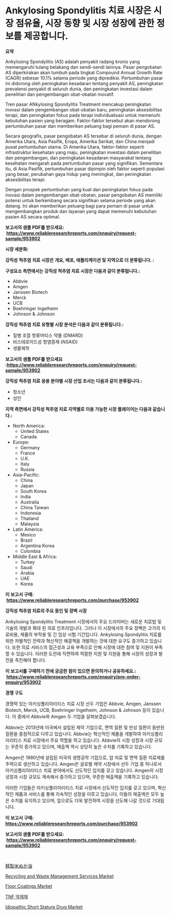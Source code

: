 <p><h1>Ankylosing Spondylitis 치료 시장은 시장 점유율, 시장 동향 및 시장 성장에 관한 정보를 제공합니다.</h1></p><p><strong>요약</strong></p>
<p><p>Ankylosing Spondylitis (AS) adalah penyakit radang kronis yang memengaruhi tulang belakang dan sendi-sendi lainnya. Pasar pengobatan AS diperkirakan akan tumbuh pada tingkat Compound Annual Growth Rate (CAGR) sebesar 10.1% selama periode yang diprediksi. Pertumbuhan pasar ini didorong oleh peningkatan kesadaran tentang penyakit AS, peningkatan prevalensi penyakit di seluruh dunia, dan peningkatan investasi dalam penelitian dan pengembangan obat-obatan inovatif.</p><p>Tren pasar ANkylosing Spondylitis Treatment mencakup peningkatan inovasi dalam pengembangan obat-obatan baru, peningkatan aksesibilitas terapi, dan peningkatan fokus pada terapi individualisasi untuk memenuhi kebutuhan pasien yang beragam. Faktor-faktor tersebut akan mendorong pertumbuhan pasar dan memberikan peluang bagi pemain di pasar AS.</p><p>Secara geografis, pasar pengobatan AS tersebar di seluruh dunia, dengan Amerika Utara, Asia Pasifik, Eropa, Amerika Serikat, dan China menjadi pusat pertumbuhan utama. Di Amerika Utara, faktor-faktor seperti infrastruktur kesehatan yang maju, peningkatan investasi dalam penelitian dan pengembangan, dan peningkatan kesadaran masyarakat tentang kesehatan mengarah pada pertumbuhan pasar yang signifikan. Sementara itu, di Asia Pasifik, pertumbuhan pasar dipimpin oleh faktor seperti populasi yang besar, perubahan gaya hidup yang meningkat, dan peningkatan aksesibilitas terapi.</p><p>Dengan prospek pertumbuhan yang kuat dan peningkatan fokus pada inovasi dalam pengembangan obat-obatan, pasar pengobatan AS memiliki potensi untuk berkembang secara signifikan selama periode yang akan datang. Ini akan memberikan peluang bagi para pemain di pasar untuk mengembangkan produk dan layanan yang dapat memenuhi kebutuhan pasien AS secara optimal.</p></p>
<p><strong>보고서의 샘플 PDF를 받으세요: &nbsp;<a href="https://www.reliableresearchreports.com/enquiry/request-sample/953902">https://www.reliableresearchreports.com/enquiry/request-sample/953902</a></strong></p>
<p><strong>시장 세분화:</strong></p>
<p><strong> 강직성 척추염 치료 시장은 개요, 배포, 애플리케이션 및 지역으로 더 분류됩니다. :</strong></p>
<p><strong>구성요소 측면에서는 강직성 척추염 치료 시장은 다음과 같이 분류됩니다.:</strong></p>
<p><ul><li>Abbvie</li><li>Amgen</li><li>Janssen Biotech</li><li>Merck</li><li>UCB</li><li>Boehringer Ingelheim</li><li>Johnson & Johnson</li></ul></p>
<p><strong> 강직성 척추염 치료 유형별 시장 분석은 다음과 같이 분류됩니다.:</strong></p>
<p><ul><li>질병 조절 항류마티스 약물 (DMARD)</li><li>비스테로이드성 항염증제 (NSAID)</li><li>생물제학</li></ul></p>
<p><strong>보고서의 샘플 PDF를 받으세요 :<a href="https://www.reliableresearchreports.com/enquiry/request-sample/953902">https://www.reliableresearchreports.com/enquiry/request-sample/953902</a></strong></p>
<p><strong> 강직성 척추염 치료 응용 분야별 시장 산업 조사는 다음과 같이 분류됩니다.:</strong></p>
<p><ul><li>청소년</li><li>성인</li></ul></p>
<p><strong>지역 측면에서 강직성 척추염 치료 지역별로 이용 가능한 시장 플레이어는 다음과 같습니다.:</strong></p>
<p><ul>
    <li>
        North America:
        <ul>
            <li>United States</li>
            <li>Canada</li>
        </ul>
    </li>
    <li>
        Europe:
        <ul>
            <li>Germany</li>
            <li>France</li>
            <li>U.K.</li>
            <li>Italy</li>
            <li>Russia</li>
        </ul>
    </li>
    <li>
        Asia-Pacific:
        <ul>
            <li>China</li>
            <li>Japan</li>
            <li>South Korea</li>
            <li>India</li>
            <li>Australia</li>
            <li>China Taiwan</li>
            <li>Indonesia</li>
            <li>Thailand</li>
            <li>Malaysia</li>
        </ul>
    </li>
    <li>
        Latin America:
        <ul>
            <li>Mexico</li>
            <li>Brazil</li>
            <li>Argentina Korea</li>
            <li>Colombia</li>
        </ul>
    </li>
    <li>
        Middle East & Africa:
        <ul>
            <li>Turkey</li>
            <li>Saudi</li>
            <li>Arabia</li>
            <li>UAE</li>
            <li>Korea</li>
        </ul>
    </li>
    </ul></p>
<p><strong>이 보고서 구매: &nbsp;<a href="https://www.reliableresearchreports.com/purchase/953902">https://www.reliableresearchreports.com/purchase/953902</a></strong></p>
<p><strong>강직성 척추염 치료의 주요 동인 및 장벽 시장</strong></p>
<p><p>Ankylosing Spondylitis Treatment 시장에서의 주요 드라이버는 새로운 치료법 및 기술의 개발과 확대 된 의료 인프라입니다. 그러나 이 시장에서의 주요 장벽은 고가의 치료비용, 제품의 부작용 및 긴 임상 시험 기간입니다. Ankylosing Spondylitis 치료를 위한 차별적인 전략과 혁신적인 해결책을 개발하는 것에 대한 요구도 증가하고 있습니다. 또한 의료 서비스의 접근성과 교육 부족으로 인해 시장에 대한 참여 및 지원이 부족할 수 있습니다. 이러한 도전에 직면하여 적절한 지원 및 지원을 통해 시장의 성장과 발전을 촉진해야 합니다.</p></p>
<p><strong>이 보고서를 구매하기 전에 궁금한 점이 있으면 문의하거나 공유하세요.: &nbsp;<a href="https://www.reliableresearchreports.com/enquiry/pre-order-enquiry/953902">https://www.reliableresearchreports.com/enquiry/pre-order-enquiry/953902</a></strong></p>
<p><strong>경쟁 구도</strong></p>
<p><p>경쟁력 있는 아키싱폴리아리티스 치료 시장 선두 기업은 Abbvie, Amgen, Janssen Biotech, Merck, UCB, Boehringer Ingelheim, Johnson & Johnson 등이 있습니다. 이 중에서 Abbvie와 Amgen 두 기업을 살펴보겠습니다.</p><p>Abbvie는 2013년에 미국에서 설립된 제약 기업으로, 면역 질환 및 만성 질환이 동반된 질환을 중점적으로 다루고 있습니다. Abbvie는 혁신적인 제품을 개발하여 아키싱폴리아리티스 치료 시장에서 주요 역할을 하고 있습니다. Abbvie의 시장 성장과 시장 규모는 꾸준히 증가하고 있으며, 매출액 역시 상당히 높은 수치를 기록하고 있습니다.</p><p>Amgen은 1980년에 설립된 미국의 생명공학 기업으로, 암 치료 및 면역 질환 치료제를 주력으로 생산하고 있습니다. Amgen은 글로벌 제약 시장에서 선두 기업 중 하나로서 아키싱폴리아리티스 치료 분야에서도 선도적인 입지를 갖고 있습니다. Amgen의 시장 성장과 시장 규모도 계속해서 증가하고 있으며, 꾸준한 매출액을 기록하고 있습니다.</p><p>이러한 기업들은 아키싱폴리아리티스 치료 시장에서 선도적인 입지를 갖고 있으며, 혁신적인 제품과 서비스를 통해 지속적인 성장을 이루고 있습니다. 이들의 매출액은 모두 높은 수치를 유지하고 있으며, 앞으로도 더욱 발전하여 시장을 선도해 나갈 것으로 기대됩니다.</p></p>
<p><strong>이 보고서 구매: &nbsp; <a href="https://www.reliableresearchreports.com/purchase/953902">https://www.reliableresearchreports.com/purchase/953902</a></strong></p>
<p><strong>보고서의 샘플 PDF를 받으세요: &nbsp;<a href="https://www.reliableresearchreports.com/enquiry/request-sample/953902">https://www.reliableresearchreports.com/enquiry/request-sample/953902</a></strong><strong></strong></p>
<p>&nbsp;</p>
<p><p><a href="https://medium.com/@craigturcottrte8976/%E9%AB%98%E7%B4%9A%E7%B1%B3%E3%81%AC%E3%81%8B%E6%B2%B9%E5%B8%82%E5%A0%B4%E3%81%AE%E5%88%86%E6%9E%90%E3%81%A82024%E5%B9%B4%E3%81%8B%E3%82%892031%E5%B9%B4%E3%81%BE%E3%81%A7%E3%81%AE%E3%82%B5%E3%82%A4%E3%82%BA%E4%BA%88%E6%B8%AC-638aa28c9698">精製米ぬか油</a></p><p><a href="https://github.com/irfadac/Market-Research-Report-List-2/blob/main/recycling-and-waste-management-services-market.md">Recycling and Waste Management Services Market</a></p><p><a href="https://view.publitas.com/reportprime-1/floor-coatings-market-centers-on-aspects-such-as-market-growth-market-share-market-opportunity-and-projected-forecasts-spanning-from-2024-to-2031/">Floor Coatings Market</a></p><p><a href="https://github.com/lkwggful07722/Market-Research-Report-List-1/blob/main/1789345184994.md">TNF 억제제</a></p><p><a href="https://three-jumbo-f6d.notion.site/Idiopathic-Short-Stature-Drug-Market-Size-Focuses-on-Market-Dynamics-In-Depth-Analysis-and-Future-P-aea18f640d5f4afdbee5fffb3e6a2f5e">Idiopathic Short Stature Drug Market</a></p></p>